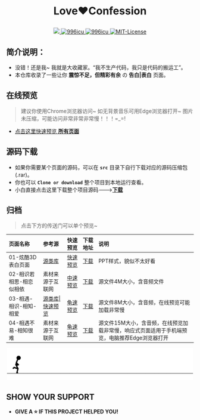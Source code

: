 # <p align="center">Love❤️Confession</p>

<head>
  <base target="_blank" />
</head>
<p align="center">
	<a href="https://github.com/local-host-8080/demo-html-css">
		<img src="https://img.shields.io/badge/status-updating-brightgreen.svg">
	</a>
		<a href="https://996.icu/#/en_US">
		<img alt="996icu" src="https://img.shields.io/badge/link-996.icu-%23FF4D5B.svg">
	</a>
	<a href="https://github.com/996icu/996.ICU/blob/master/LICENSE">
		<img alt="996icu" src="https://img.shields.io/badge/license-Anti%20996-blue.svg">
	</a>
	<a href="https://opensource.org/licenses/mit-license.php">
		<img alt="MIT-License" src="https://badges.frapsoft.com/os/mit/mit.svg">
	</a>
</p>

## 简介说明：
* 没错！还是我~ 我就是大收藏家。“我不生产代码，我只是代码的搬运工”。
* 本仓库收录了一些让你 **震惊不足，但精彩有余** の **告白|表白** 页面。

## 在线预览
> 建议你使用Chrome浏览器访问~ 如无背景音乐可用Edge浏览器打开~ 图片未压缩，可能访问非常非常非常慢！！！=_=!
* [点击这里快速预览 **所有页面**](https://local-host-8080.github.io/love-confession/index.html)

## 源码下载
* 如果你需要某个页面的源码，可以在 **`src`** 目录下自行下载对应的源码压缩包(.rar)。
* 你也可以 **`Clone or download`** 整个项目到本地运行查看。
* 小白直接点击这里下载整个项目源码--->[**下载**](https://github.com/local-host-8080/love-confession/archive/master.zip)

## 归档
> 点击下方的传送门可以单个预览~

|页面名称|参考源|快速预览|下载地址|说明|
|:------|:-------|:------:|:------:|:------|
|01-炫酷3D表白页面|[源类库](https://github.com/impress/impress.js)|[快速预览](https://local-host-8080.github.io/love-confession/demo/01/index.html)|[下载](https://github.com/local-host-8080/love-confession/raw/master/src/01-%E7%82%AB%E9%85%B73D%E8%A1%A8%E7%99%BD%E9%A1%B5%E9%9D%A2.rar)|PPT样式，貌似不太好看|
|02-相识若相思-相恋似相依|素材来源于互联网|[中速预览](https://local-host-8080.github.io/love-confession/demo/02/index.html)|[下载](https://github.com/local-host-8080/love-confession/raw/master/src/02-%E7%9B%B8%E8%AF%86%E8%8B%A5%E7%9B%B8%E6%80%9D%E7%9B%B8%E6%81%8B%E4%BC%BC%E7%9B%B8%E4%BE%9D.rar)|源文件4M大小，含音频文件|
|03-相遇-相识-相知-相爱|[源类库\|快速预览](http://www.mrywl.com/)|[龟速预览](https://local-host-8080.github.io/love-confession/demo/03/index.html)|[下载](https://github.com/local-host-8080/love-confession/raw/master/src/03-%e7%9b%b8%e9%81%87%e7%9b%b8%e8%af%86%e7%9b%b8%e7%9f%a5%e7%9b%b8%e7%88%b1.rar)|源文件8M大小，含音频，在线预览可能加载非常慢|
|04-相遇不易-相知很难|素材来源于互联网|[龟速预览](https://local-host-8080.github.io/love-confession/demo/04/index.html)|[下载](https://github.com/local-host-8080/love-confession/raw/master/src/04-%E7%9B%B8%E9%81%87%E4%B8%8D%E6%98%93%E7%9B%B8%E7%9F%A5%E5%BE%88%E9%9A%BE.rar)|源文件15M大小，含音频，在线预览加载非常慢，响应式页面适用于手机端预览，电脑推荐Edge浏览器打开|




<p align="center"><img src="images/end.gif" alt="The End | 如果你的浏览器不能正常显示此图片是因为你没有梯子"></p>

## SHOW YOUR SUPPORT
* **GIVE A ⭐️ IF THIS PROJECT HELPED YOU!**




